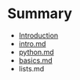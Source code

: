 # Summary

* [Introduction](README.md)
* [intro.md](intromd.md)
* [python.md](python.md)
* [basics.md](basics.md)
* lists.md

